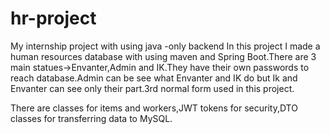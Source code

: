# hr-project
My internship project with using java -only backend
In this project I made a human resources database with using maven and Spring Boot.There are 3 main statues->Envanter,Admin and IK.They have their own passwords to reach database.Admin can be see what Envanter and IK do but Ik and Envanter can see only their part.3rd normal form used in this project.

There are classes for items and workers,JWT tokens for security,DTO classes for transferring data to MySQL.
